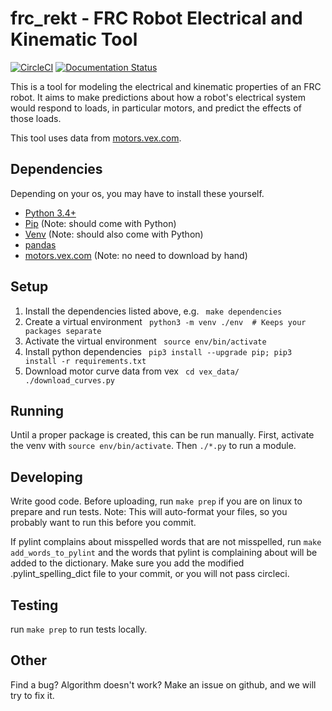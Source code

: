 frc_rekt - FRC Robot Electrical and Kinematic Tool
==================================================

[![CircleCI](https://circleci.com/gh/jaustinpage/frc_rekt.svg?style=shield&circle-token=ce65d30cde7772fda8b5a2f93fa28ff9efa42fb4)](https://circleci.com/gh/jaustinpage/frc_rekt) [![Documentation Status](https://readthedocs.org/projects/frc-rekt/badge/?version=latest)](http://frc-rekt.readthedocs.io/en/latest/?badge=latest)

This is a tool for modeling the electrical and kinematic properties of an 
FRC robot. It aims to make predictions about how a robot's electrical system
would respond to loads, in particular motors, and predict the effects of 
those loads.

This tool uses data from [motors.vex.com](http://motors.vex.com/).

Dependencies
------------

Depending on your os, you may have to install these yourself.

*  [Python 3.4+](https://www.python.org/downloads/)
*  [Pip](https://pypi.python.org/pypi/pip) (Note: should come with Python)
*  [Venv](https://docs.python.org/3/tutorial/venv.html) (Note: should also 
      come with Python)
*  [pandas](http://pandas.pydata.org/pandas-docs/stable/install.html)
*  [motors.vex.com](http://motors.vex.com/) (Note: no need to download by 
      hand)

Setup
-----

1. Install the dependencies listed above, e.g. `
    make dependencies`
1. Create a virtual environment `
    python3 -m venv ./env  # Keeps your packages separate`
1. Activate the virtual environment `
    source env/bin/activate`
1. Install python dependencies `
    pip3 install --upgrade pip;
    pip3 install -r requirements.txt`
1. Download motor curve data from vex `
    cd vex_data/
    ./download_curves.py`

Running
-------

Until a proper package is created, this can be run manually. First, activate
the venv with `source env/bin/activate`. Then `./*.py` to run a module.

Developing
----------

Write good code. Before uploading, run `make prep` if you are on linux to 
prepare and run tests. Note: This will auto-format your files, so you probably
want to run this before you commit.

If pylint complains about misspelled words that are not misspelled, run
`make add_words_to_pylint` and the words that pylint is complaining about will
be added to the dictionary. Make sure you add the modified
.pylint_spelling_dict file to your commit, or you will not pass circleci.

Testing
-------

run `make prep` to run tests locally.

Other
-----

Find a bug? Algorithm doesn't work? Make an issue on github, and we will try to
fix it.
